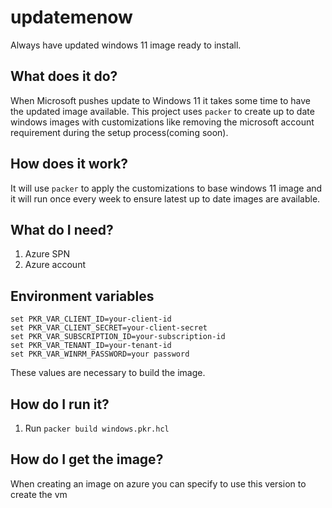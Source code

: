 # updatemenow
Always have updated windows 11 image ready to install.

## What does it do?
When Microsoft pushes update to Windows 11 it takes some time to have the updated image available. This project uses ```packer``` to create up to date windows images with customizations like removing the microsoft account requirement during the setup process(coming soon). 

## How does it work?
It will use ```packer``` to apply the customizations to base windows 11 image and it will run once every week to ensure latest up to date images are available. 

## What do I need?
1. Azure SPN
2. Azure account 

## Environment variables
```
set PKR_VAR_CLIENT_ID=your-client-id
set PKR_VAR_CLIENT_SECRET=your-client-secret
set PKR_VAR_SUBSCRIPTION_ID=your-subscription-id
set PKR_VAR_TENANT_ID=your-tenant-id
set PKR_VAR_WINRM_PASSWORD=your password
```
These values are necessary to build the image.

## How do I run it?
1. Run ```packer build windows.pkr.hcl```

## How do I get the image?
When creating an image on azure you can specify to use this version to create the vm

